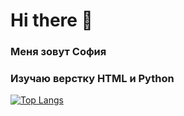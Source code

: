 <h1>Hi there 👋</h1> 

<h3>Меня зовут София</h3>
<h3>Изучаю верстку HTML и Python</h3>

[![Top Langs](https://github-readme-stats.vercel.app/api/top-langs/?username=Entwy&layout=compact)](https://github.com/Entwy/github-readme-stats)
